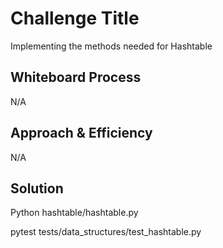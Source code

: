 # Challenge Title
<!-- Description of the challenge -->
Implementing the methods needed for Hashtable
## Whiteboard Process
<!-- Embedded whiteboard image -->
N/A
## Approach & Efficiency
<!-- What approach did you take? Why? What is the Big O space/time for this approach? -->
N/A
## Solution
<!-- Show how to run your code, and examples of it in action -->
Python hashtable/hashtable.py

pytest tests/data_structures/test_hashtable.py
